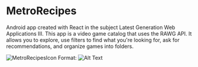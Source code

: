 # MetroRecipes
Android app created with React in the subject Latest Generation Web Applications III. This app is a video game catalog that uses the RAWG API. It allows you to explore, use filters to find what you're looking for, ask for recommendations, and organize games into folders.

![MetroRecipesIcon](https://user-images.githubusercontent.com/89971634/132138357-d95d9af6-f543-4964-bb78-56c6af1d08a8.png)
Format: ![Alt Text](url)
